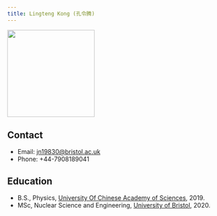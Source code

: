 ```yaml
---
title: Lingteng Kong (孔令腾)
---
```



<img src="/images/Lingteng_Kong.jpg" width="200"/>

## Contact
- Email: jn19830@bristol.ac.uk
- Phone: +44-7908189041
 
## Education
- B.S., Physics, [University Of Chinese Academy of Sciences](http://www.ucas.ac.cn), 2019.
- MSc, Nuclear Science and Engineering, [University of Bristol](https://www.bristol.ac.uk/), 2020.
 




